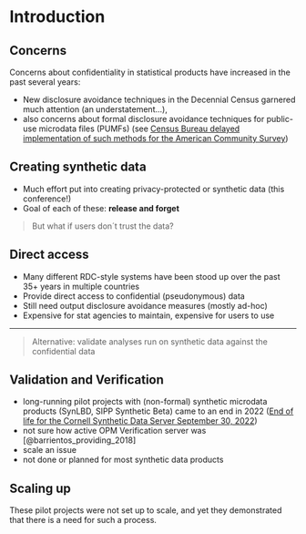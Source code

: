 
# Introduction

## Concerns

Concerns about confidentiality in statistical products have increased in the past several years:

- New disclosure avoidance techniques in the Decennial Census garnered much attention (an understatement...), 
- also concerns about formal disclosure avoidance techniques for public-use microdata files (PUMFs) (see [Census Bureau delayed implementation of such methods for the American Community Survey](https://www.census.gov/newsroom/blogs/random-samplings/2022/12/disclosure-avoidance-protections-acs.html))

## Creating synthetic data

- Much effort put into creating privacy-protected or synthetic data (this conference!)
- Goal of each of these: **release and forget**

> But what if users don´t trust the data?

## Direct access

- Many different RDC-style systems have been stood up over the past 35+ years in multiple countries
- Provide direct access to confidential (pseudonymous) data
- Still need output disclosure avoidance measures (mostly ad-hoc)
- Expensive for stat agencies to maintain, expensive for users to use

---

> Alternative: validate analyses run on synthetic data against the confidential data

## Validation and Verification

- long-running pilot projects with (non-formal) synthetic microdata products (SynLBD, SIPP Synthetic Beta) came to an end in 2022 ([End of life for the Cornell Synthetic Data Server September 30, 2022](https://web.archive.org/web/20230602202220/https://web.archive.org/web/20221130032540/https://www2.vrdc.cornell.edu/news/))
- not sure how active OPM Verification server was [@barrientos_providing_2018]
- scale an issue
- not done or planned for most synthetic data products

## Scaling up

These pilot projects were not set up to scale, and yet they demonstrated that there is a need for such a process. 

